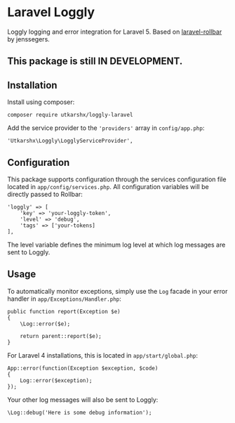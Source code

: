 Laravel Loggly
===============

Loggly logging and error integration for Laravel 5. Based on [laravel-rollbar](https://github.com/jenssegers/laravel-rollbar) by jenssegers.

## This package is still IN DEVELOPMENT.

Installation
------------

Install using composer:

    composer require utkarshx/loggly-laravel

Add the service provider to the `'providers'` array in `config/app.php`:

    'Utkarshx\Loggly\LogglyServiceProvider',

Configuration
-------------

This package supports configuration through the services configuration file located in `app/config/services.php`. All configuration variables will be directly passed to Rollbar:

    'loggly' => [
        'key' => 'your-loggly-token',
        'level' => 'debug',
        'tags' => ['your-tokens]
    ],

The level variable defines the minimum log level at which log messages are sent to Loggly.

Usage
-----

To automatically monitor exceptions, simply use the `Log` facade in your error handler in `app/Exceptions/Handler.php`:

    public function report(Exception $e)
    {
        \Log::error($e);

        return parent::report($e);
    }

For Laravel 4 installations, this is located in `app/start/global.php`:

    App::error(function(Exception $exception, $code)
    {
        Log::error($exception);
    });

Your other log messages will also be sent to Loggly:

    \Log::debug('Here is some debug information');